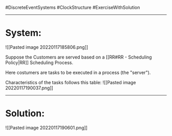 
#DiscreteEventSystems 
#ClockStructure 
#ExerciseWithSolution 

----
# System:
![[Pasted image 20220117185806.png]]

Suppose the Customers are served based on a [[RR#RR - Scheduling Policy|RR]] Scheduling Process.

Here costumers are tasks to be executed in a process (the "server").

Characteristics of the tasks follows this table:
![[Pasted image 20220117190037.png]]

---
# Solution:
![[Pasted image 20220117190601.png]]